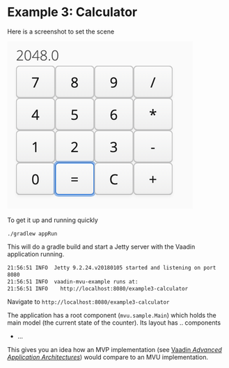 # Example 3: Calculator

Here is a screenshot to set the scene

![Vaadin MVU Calculator Example](https://github.com/dvekeman/vaadin-mvu/blob/master/examples/example3-calculator/doc/img/vaadin-mvu-example3.png)

To get it up and running quickly

```
./gradlew appRun
```

This will do a gradle build and start a Jetty server with the Vaadin application running.

```
21:56:51 INFO  Jetty 9.2.24.v20180105 started and listening on port 8080
21:56:51 INFO  vaadin-mvu-example runs at:
21:56:51 INFO    http://localhost:8080/example3-calculator
```

Navigate to `http://localhost:8080/example3-calculator`

The application has a root component (`mvu.sample.Main`) which holds the main model (the current state of the counter).
Its layout has .. components

- ...

This gives you an idea how an MVP implementation (see [Vaadin _Advanced Application Architectures_][1]) would compare to an MVU implementation.

[1]: https://vaadin.com/docs/v8/framework/advanced/advanced-architecture.html